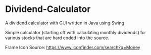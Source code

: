 # Dividend-Calculator
A dividend calculator with GUI written in Java using Swing

Simple calculator (starting off with calculating monthly dividends) for various stocks that are hard coded into the source. 

Frame Icon Source: https://www.iconfinder.com/search?q=Money
